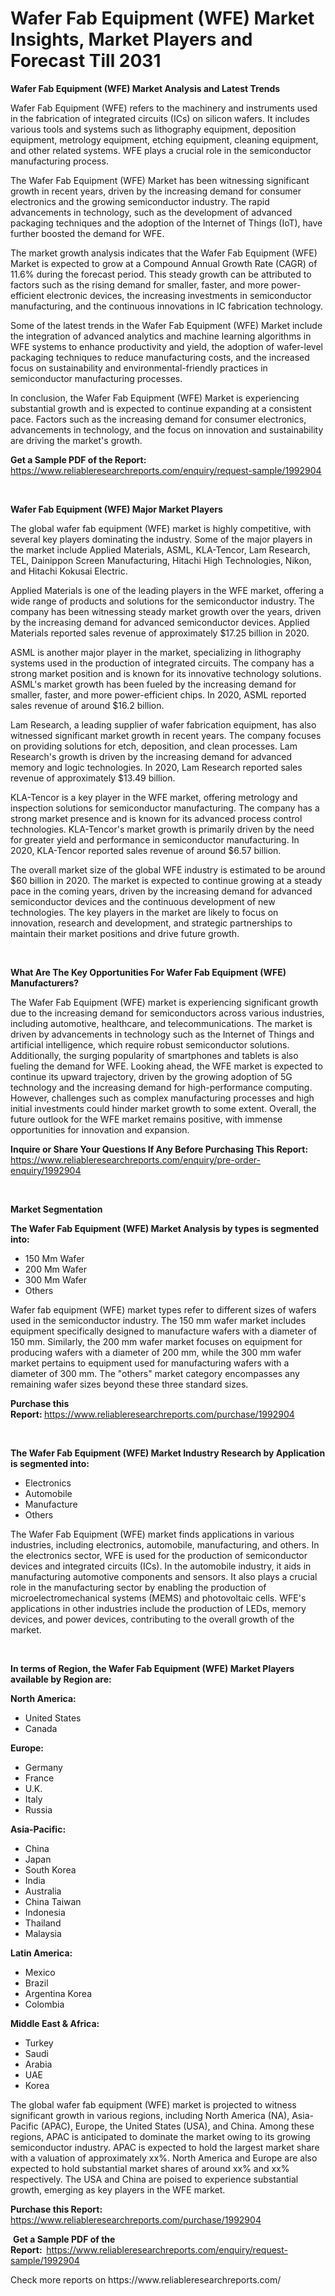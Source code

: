 <p><h1>Wafer Fab Equipment (WFE) Market Insights, Market Players and Forecast Till 2031</h1></p><p><strong>Wafer Fab Equipment (WFE) Market Analysis and Latest Trends</strong></p>
<p><p>Wafer Fab Equipment (WFE) refers to the machinery and instruments used in the fabrication of integrated circuits (ICs) on silicon wafers. It includes various tools and systems such as lithography equipment, deposition equipment, metrology equipment, etching equipment, cleaning equipment, and other related systems. WFE plays a crucial role in the semiconductor manufacturing process.</p><p>The Wafer Fab Equipment (WFE) Market has been witnessing significant growth in recent years, driven by the increasing demand for consumer electronics and the growing semiconductor industry. The rapid advancements in technology, such as the development of advanced packaging techniques and the adoption of the Internet of Things (IoT), have further boosted the demand for WFE.</p><p>The market growth analysis indicates that the Wafer Fab Equipment (WFE) Market is expected to grow at a Compound Annual Growth Rate (CAGR) of 11.6% during the forecast period. This steady growth can be attributed to factors such as the rising demand for smaller, faster, and more power-efficient electronic devices, the increasing investments in semiconductor manufacturing, and the continuous innovations in IC fabrication technology.</p><p>Some of the latest trends in the Wafer Fab Equipment (WFE) Market include the integration of advanced analytics and machine learning algorithms in WFE systems to enhance productivity and yield, the adoption of wafer-level packaging techniques to reduce manufacturing costs, and the increased focus on sustainability and environmental-friendly practices in semiconductor manufacturing processes.</p><p>In conclusion, the Wafer Fab Equipment (WFE) Market is experiencing substantial growth and is expected to continue expanding at a consistent pace. Factors such as the increasing demand for consumer electronics, advancements in technology, and the focus on innovation and sustainability are driving the market's growth.</p></p>
<p><strong>Get a Sample PDF of the Report:&nbsp;</strong> <a href="https://www.reliableresearchreports.com/enquiry/request-sample/1992904">https://www.reliableresearchreports.com/enquiry/request-sample/1992904</a></p>
<p>&nbsp;</p>
<p><strong>Wafer Fab Equipment (WFE) Major Market Players</strong></p>
<p><p>The global wafer fab equipment (WFE) market is highly competitive, with several key players dominating the industry. Some of the major players in the market include Applied Materials, ASML, KLA-Tencor, Lam Research, TEL, Dainippon Screen Manufacturing, Hitachi High Technologies, Nikon, and Hitachi Kokusai Electric.</p><p>Applied Materials is one of the leading players in the WFE market, offering a wide range of products and solutions for the semiconductor industry. The company has been witnessing steady market growth over the years, driven by the increasing demand for advanced semiconductor devices. Applied Materials reported sales revenue of approximately $17.25 billion in 2020.</p><p>ASML is another major player in the market, specializing in lithography systems used in the production of integrated circuits. The company has a strong market position and is known for its innovative technology solutions. ASML's market growth has been fueled by the increasing demand for smaller, faster, and more power-efficient chips. In 2020, ASML reported sales revenue of around $16.2 billion.</p><p>Lam Research, a leading supplier of wafer fabrication equipment, has also witnessed significant market growth in recent years. The company focuses on providing solutions for etch, deposition, and clean processes. Lam Research's growth is driven by the increasing demand for advanced memory and logic technologies. In 2020, Lam Research reported sales revenue of approximately $13.49 billion.</p><p>KLA-Tencor is a key player in the WFE market, offering metrology and inspection solutions for semiconductor manufacturing. The company has a strong market presence and is known for its advanced process control technologies. KLA-Tencor's market growth is primarily driven by the need for greater yield and performance in semiconductor manufacturing. In 2020, KLA-Tencor reported sales revenue of around $6.57 billion.</p><p>The overall market size of the global WFE industry is estimated to be around $60 billion in 2020. The market is expected to continue growing at a steady pace in the coming years, driven by the increasing demand for advanced semiconductor devices and the continuous development of new technologies. The key players in the market are likely to focus on innovation, research and development, and strategic partnerships to maintain their market positions and drive future growth.</p></p>
<p>&nbsp;</p>
<p><strong>What Are The Key Opportunities For Wafer Fab Equipment (WFE) Manufacturers?</strong></p>
<p><p>The Wafer Fab Equipment (WFE) market is experiencing significant growth due to the increasing demand for semiconductors across various industries, including automotive, healthcare, and telecommunications. The market is driven by advancements in technology such as the Internet of Things and artificial intelligence, which require robust semiconductor solutions. Additionally, the surging popularity of smartphones and tablets is also fueling the demand for WFE. Looking ahead, the WFE market is expected to continue its upward trajectory, driven by the growing adoption of 5G technology and the increasing demand for high-performance computing. However, challenges such as complex manufacturing processes and high initial investments could hinder market growth to some extent. Overall, the future outlook for the WFE market remains positive, with immense opportunities for innovation and expansion.</p></p>
<p><strong>Inquire or Share Your Questions If Any Before Purchasing This Report:</strong> <a href="https://www.reliableresearchreports.com/enquiry/pre-order-enquiry/1992904">https://www.reliableresearchreports.com/enquiry/pre-order-enquiry/1992904</a></p>
<p>&nbsp;</p>
<p><strong>Market Segmentation</strong></p>
<p><strong>The Wafer Fab Equipment (WFE) Market Analysis by types is segmented into:</strong></p>
<p><ul><li>150 Mm Wafer</li><li>200 Mm Wafer</li><li>300 Mm Wafer</li><li>Others</li></ul></p>
<p><p>Wafer fab equipment (WFE) market types refer to different sizes of wafers used in the semiconductor industry. The 150 mm wafer market includes equipment specifically designed to manufacture wafers with a diameter of 150 mm. Similarly, the 200 mm wafer market focuses on equipment for producing wafers with a diameter of 200 mm, while the 300 mm wafer market pertains to equipment used for manufacturing wafers with a diameter of 300 mm. The "others" market category encompasses any remaining wafer sizes beyond these three standard sizes.</p></p>
<p><strong>Purchase this Report:&nbsp;</strong><a href="https://www.reliableresearchreports.com/purchase/1992904">https://www.reliableresearchreports.com/purchase/1992904</a></p>
<p>&nbsp;</p>
<p><strong>The Wafer Fab Equipment (WFE) Market Industry Research by Application is segmented into:</strong></p>
<p><ul><li>Electronics</li><li>Automobile</li><li>Manufacture</li><li>Others</li></ul></p>
<p><p>The Wafer Fab Equipment (WFE) market finds applications in various industries, including electronics, automobile, manufacturing, and others. In the electronics sector, WFE is used for the production of semiconductor devices and integrated circuits (ICs). In the automobile industry, it aids in manufacturing automotive components and sensors. It also plays a crucial role in the manufacturing sector by enabling the production of microelectromechanical systems (MEMS) and photovoltaic cells. WFE's applications in other industries include the production of LEDs, memory devices, and power devices, contributing to the overall growth of the market.</p></p>
<p>&nbsp;</p>
<p><strong>In terms of Region, the Wafer Fab Equipment (WFE) Market Players available by Region are:</strong></p>
<p>
    <p> <strong> North America: </strong>
        <ul>
            <li>United States</li>
            <li>Canada</li>
        </ul>
        </p> 
    <p> <strong> Europe: </strong>
        <ul>
            <li>Germany</li>
            <li>France</li>
            <li>U.K.</li>
            <li>Italy</li>
            <li>Russia</li>
        </ul>
        </p> 
    <p> <strong> Asia-Pacific: </strong>
        <ul>
            <li>China</li>
            <li>Japan</li>
            <li>South Korea</li>
            <li>India</li>
            <li>Australia</li>
            <li>China Taiwan</li>
            <li>Indonesia</li>
            <li>Thailand</li>
            <li>Malaysia</li>
        </ul>
        </p> 
    <p> <strong> Latin America: </strong>
        <ul>
            <li>Mexico</li>
            <li>Brazil</li>
            <li>Argentina Korea</li>
            <li>Colombia</li>
        </ul>
        </p> 
    <p> <strong> Middle East & Africa: </strong>
        <ul>
            <li>Turkey</li>
            <li>Saudi</li>
            <li>Arabia</li>
            <li>UAE</li>
            <li>Korea</li>
        </ul>
    </p>
    </p>
<p><p>The global wafer fab equipment (WFE) market is projected to witness significant growth in various regions, including North America (NA), Asia-Pacific (APAC), Europe, the United States (USA), and China. Among these regions, APAC is anticipated to dominate the market owing to its growing semiconductor industry. APAC is expected to hold the largest market share with a valuation of approximately xx%. North America and Europe are also expected to hold substantial market shares of around xx% and xx% respectively. The USA and China are poised to experience substantial growth, emerging as key players in the WFE market.</p></p>
<p><strong>Purchase this Report: </strong><a href="https://www.reliableresearchreports.com/purchase/1992904">https://www.reliableresearchreports.com/purchase/1992904</a></p>
<p>&nbsp;<strong>Get a Sample PDF of the Report:&nbsp;&nbsp;</strong><a href="https://www.reliableresearchreports.com/enquiry/request-sample/1992904">https://www.reliableresearchreports.com/enquiry/request-sample/1992904</a></p>
<p><strong></strong></p>
<p>Check more reports on https://www.reliableresearchreports.com/</p>